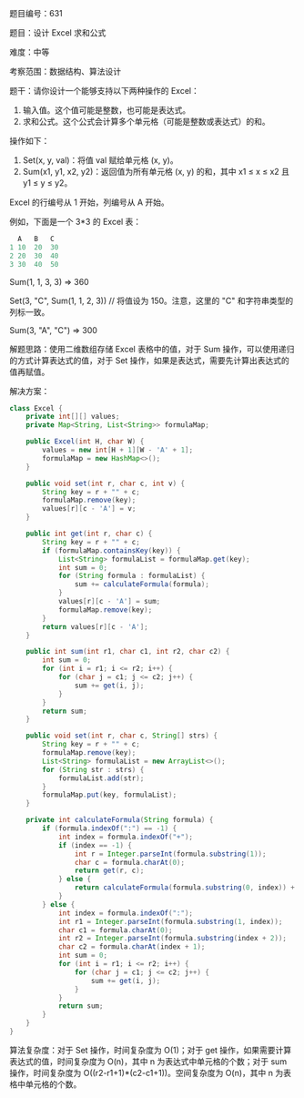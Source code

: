 题目编号：631

题目：设计 Excel 求和公式

难度：中等

考察范围：数据结构、算法设计

题干：请你设计一个能够支持以下两种操作的 Excel：

1. 输入值。这个值可能是整数，也可能是表达式。
2. 求和公式。这个公式会计算多个单元格（可能是整数或表达式）的和。

操作如下：

1. Set(x, y, val)：将值 val 赋给单元格 (x, y)。
2. Sum(x1, y1, x2, y2)：返回值为所有单元格 (x, y) 的和，其中 x1 ≤ x ≤ x2 且 y1 ≤ y ≤ y2。

Excel 的行编号从 1 开始，列编号从 A 开始。

例如，下面是一个 3*3 的 Excel 表：

```java
  A   B   C
1 10  20  30
2 20  30  40
3 30  40  50
```

Sum(1, 1, 3, 3) => 360

Set(3, "C", Sum(1, 1, 2, 3)) // 将值设为 150。注意，这里的 "C" 和字符串类型的列标一致。

Sum(3, "A", "C") => 300

解题思路：使用二维数组存储 Excel 表格中的值，对于 Sum 操作，可以使用递归的方式计算表达式的值，对于 Set 操作，如果是表达式，需要先计算出表达式的值再赋值。

解决方案：

```java
class Excel {
    private int[][] values;
    private Map<String, List<String>> formulaMap;

    public Excel(int H, char W) {
        values = new int[H + 1][W - 'A' + 1];
        formulaMap = new HashMap<>();
    }

    public void set(int r, char c, int v) {
        String key = r + "" + c;
        formulaMap.remove(key);
        values[r][c - 'A'] = v;
    }

    public int get(int r, char c) {
        String key = r + "" + c;
        if (formulaMap.containsKey(key)) {
            List<String> formulaList = formulaMap.get(key);
            int sum = 0;
            for (String formula : formulaList) {
                sum += calculateFormula(formula);
            }
            values[r][c - 'A'] = sum;
            formulaMap.remove(key);
        }
        return values[r][c - 'A'];
    }

    public int sum(int r1, char c1, int r2, char c2) {
        int sum = 0;
        for (int i = r1; i <= r2; i++) {
            for (char j = c1; j <= c2; j++) {
                sum += get(i, j);
            }
        }
        return sum;
    }

    public void set(int r, char c, String[] strs) {
        String key = r + "" + c;
        formulaMap.remove(key);
        List<String> formulaList = new ArrayList<>();
        for (String str : strs) {
            formulaList.add(str);
        }
        formulaMap.put(key, formulaList);
    }

    private int calculateFormula(String formula) {
        if (formula.indexOf(":") == -1) {
            int index = formula.indexOf("+");
            if (index == -1) {
                int r = Integer.parseInt(formula.substring(1));
                char c = formula.charAt(0);
                return get(r, c);
            } else {
                return calculateFormula(formula.substring(0, index)) + calculateFormula(formula.substring(index + 1));
            }
        } else {
            int index = formula.indexOf(":");
            int r1 = Integer.parseInt(formula.substring(1, index));
            char c1 = formula.charAt(0);
            int r2 = Integer.parseInt(formula.substring(index + 2));
            char c2 = formula.charAt(index + 1);
            int sum = 0;
            for (int i = r1; i <= r2; i++) {
                for (char j = c1; j <= c2; j++) {
                    sum += get(i, j);
                }
            }
            return sum;
        }
    }
}
```

算法复杂度：对于 Set 操作，时间复杂度为 O(1)；对于 get 操作，如果需要计算表达式的值，时间复杂度为 O(n)，其中 n 为表达式中单元格的个数；对于 sum 操作，时间复杂度为 O((r2-r1+1)*(c2-c1+1))。空间复杂度为 O(n)，其中 n 为表格中单元格的个数。